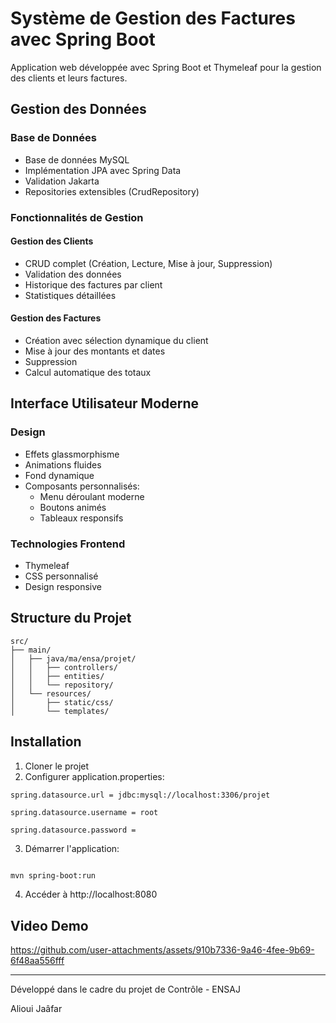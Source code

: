 # Système de Gestion des Factures avec Spring Boot
Application web développée avec Spring Boot et Thymeleaf pour la gestion des clients et leurs factures.
## Gestion des Données
### Base de Données
- Base de données MySQL
- Implémentation JPA avec Spring Data
- Validation Jakarta
- Repositories extensibles (CrudRepository)
### Fonctionnalités de Gestion
#### Gestion des Clients
- CRUD complet (Création, Lecture, Mise à jour, Suppression)
- Validation des données
- Historique des factures par client
- Statistiques détaillées
#### Gestion des Factures
- Création avec sélection dynamique du client
- Mise à jour des montants et dates
- Suppression
- Calcul automatique des totaux
## Interface Utilisateur Moderne
### Design
- Effets glassmorphisme
- Animations fluides
- Fond dynamique
- Composants personnalisés:
  - Menu déroulant moderne
  - Boutons animés
  - Tableaux responsifs
### Technologies Frontend
- Thymeleaf
- CSS personnalisé
- Design responsive
## Structure du Projet
```
src/
├── main/
│   ├── java/ma/ensa/projet/
│   │   ├── controllers/
│   │   ├── entities/
│   │   └── repository/
│   └── resources/
│       ├── static/css/
│       └── templates/
```
## Installation
1. Cloner le projet
2. Configurer application.properties:
```properties
spring.datasource.url = jdbc:mysql://localhost:3306/projet

spring.datasource.username = root

spring.datasource.password =
```
3. Démarrer l'application:
```bash

mvn spring-boot:run

```
4. Accéder à http://localhost:8080
## Video Demo


https://github.com/user-attachments/assets/910b7336-9a46-4fee-9b69-6f48aa556fff


---

Développé dans le cadre du projet de Contrôle - ENSAJ

Alioui Jaâfar
